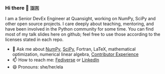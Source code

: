 ### Hi there 👋 🇧🇷

I am a Senior DevEx Engineer at Quansight, working on NumPy, SciPy and other open source projects. I care deeply about teaching, mentoring, and have been involved in the Python community for some time. You can find most of my talk slides here on github; feel free to use those according to the licenses stated in each repo.

- 💬 Ask me about [NumPy](https://numpy.org), [SciPy](https://scipy.org), Fortran, LaTeX, mathematical optimization, numerical linear algebra, [Contributor Experience](https://contributor-experience.org)
- 📫 How to reach me: [Fediverse](https://bolha.us/@melissawm) or [LinkedIn](https://www.linkedin.com/in/axequalsb/)
- 😄 Pronouns: she/her/ela
